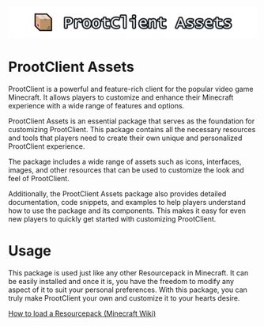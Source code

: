 <center><img src="ProotClient-Assets-Logo.png"></img></center>

# ProotClient Assets

ProotClient is a powerful and feature-rich client for the popular video game Minecraft. It allows players to customize and enhance their Minecraft experience with a wide range of features and options.

ProotClient Assets is an essential package that serves as the foundation for customizing ProotClient. This package contains all the necessary resources and tools that players need to create their own unique and personalized ProotClient experience.

The package includes a wide range of assets such as icons, interfaces, images, and other resources that can be used to customize the look and feel of ProotClient.

Additionally, the ProotClient Assets package also provides detailed documentation, code snippets, and examples to help players understand how to use the package and its components. This makes it easy for even new players to quickly get started with customizing ProotClient.

# Usage

This package is used just like any other Resourcepack in Minecraft. It can be easily installed and once it is, you have the freedom to modify any aspect of it to suit your personal preferences. With this package, you can truly make ProotClient your own and customize it to your hearts desire.

[How  to load a Resourcepack (Minecraft Wiki)](https://minecraft.fandom.com/wiki/Tutorials/Loading_a_resource_pack)
